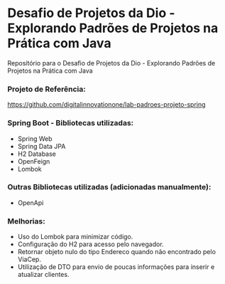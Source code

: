 # Desafio de Projetos da Dio - Explorando Padrões de Projetos na Prática com Java
Reposítório para o Desafio de Projetos da Dio - Explorando Padrões de Projetos na Prática com Java

### Projeto de Referência:
https://github.com/digitalinnovationone/lab-padroes-projeto-spring

### Spring Boot - Bibliotecas utilizadas:
- Spring Web
- Spring Data JPA
- H2 Database
- OpenFeign
- Lombok

### Outras Bibliotecas utilizadas (adicionadas manualmente):
- OpenApi

### Melhorias:
- Uso do Lombok para minimizar código.
- Configuração do H2 para acesso pelo navegador.
- Retornar objeto nulo do tipo Endereco quando não encontrado pelo ViaCep.
- Utilização de DTO para envio de poucas informações para inserir e atualizar clientes.
